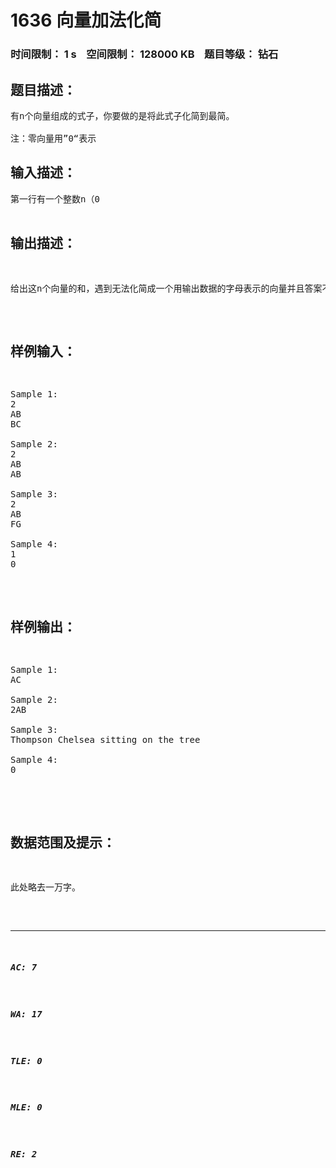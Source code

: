 # 1636 向量加法化简   
### 时间限制： 1 s&nbsp;&nbsp;&nbsp;&nbsp;空间限制： 128000 KB&nbsp;&nbsp;&nbsp;&nbsp;题目等级： 钻石  
## 题目描述：  

<pre>
有n个向量组成的式子，你要做的是将此式子化简到最简。
 
注：零向量用”0“表示
</pre>
  
  
## 输入描述：  

<pre>
第一行有一个整数n（0<n<=1000)
第2到n+1行依次是n个向量
</pre>
  
  
## 输出描述：  

<pre>
给出这n个向量的和，遇到无法化简成一个用输出数据的字母表示的向量并且答案不为“0”时，的情况时请输出“Thompson Chelsea sitting on the tree"；可以化简成一个用输出数据的字母表示的向量时，数据保证有一个解。如果最后为零向量，输出0.
</pre>
  
  
## 样例输入：  

<pre>
Sample 1:
2
AB
BC
 
Sample 2:
2
AB
AB
 
Sample 3:
2
AB
FG
 
Sample 4:
1
0
</pre>
  
  
## 样例输出：  

<pre>
Sample 1:
AC
 
Sample 2:
2AB
 
Sample 3:
Thompson Chelsea sitting on the tree
 
Sample 4:
0
 
</pre>
  
  
## 数据范围及提示：  

<pre>
此处略去一万字。
</pre>
  
  
***  

##### AC: 7  
##### WA: 17  
##### TLE: 0  
##### MLE: 0  
##### RE: 2  
